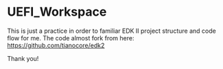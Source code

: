 # UEFI_Workspace

This is just a practice in order to familiar EDK II project structure and code flow for me. The code almost fork from here: https://github.com/tianocore/edk2

Thank you!
